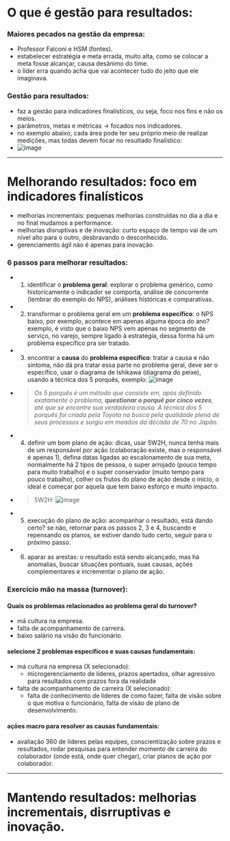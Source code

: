 
# O que é gestão para resultados:

### Maiores pecados na gestão da empresa:
- Professor Falconi e HSM (fontes).
- estabelecer estratégia e meta errada, muito alta, como se colocar a meta fosse alcançar, causa desânimo do time.
- o líder erra quando acha que vai acontecer tudo do jeito que ele imaginava.


### Gestão para resultados:
- faz a gestão para indicadores finalísticos, ou seja, foco nos fins e não os meios.
- parâmetros, metas e métricas -> focados nos indicadores.
- no exemplo abaixo, cada área pode ter seu próprio meio de realizar medições, mas todas devem focar no resultado finalístico:
- ![image](https://user-images.githubusercontent.com/24459642/226085299-cff20ef3-3d7e-4401-8e4f-a0aab12fb085.png)

----------------
# Melhorando resultados: foco em indicadores finalísticos
- melhorias incrementais: pequenas melhorias construídas no dia a dia e no final mudamos a performance.
- melhorias disruptivas e de inovação: curto espaço de tempo vai de um nível alto para o outro, desbravando o desconhecido.
- gerenciamento ágil não é apenas para inovação.

### 6 passos para melhorar resultados:
- 1. identificar o **problema geral**: explorar o problema genérico, como historicamente o indicador se comporta, análise de concorrente (lembrar do exemplo do NPS), análises históricas e comparativas.
- 2. transformar o problema geral em um **problema específico**: o NPS baixo, por exemplo, acontece em apenas alguma época do ano? exemplo, é visto que o baixo NPS vem apenas no segmento de serviço, no varejo, sempre ligado à estratégia, dessa forma há um problema específico pra ser tratado.
- 3. encontrar a **causa** do **problema específico**: tratar a causa e não sintoma, não dá pra tratar essa parte no problema geral, deve ser o específico, usar o diagrama de Ishikawa (diagrama do peixe), usando a técnica dos 5 porquês, exemplo: ![image](https://user-images.githubusercontent.com/24459642/226085543-99329a6a-6b0a-49e4-b988-62120f742ef8.png)
- > _Os 5 porquês é um método que consiste em, após definido exatamente o problema, **questionar o porquê por cinco vezes**, até que se encontre sua verdadeira causa. A técnica dos 5 porquês foi criada pela Toyota na busca pela qualidade plena de seus processos e surgiu em meados da década de 70 no Japão._
- 4. definir um bom plano de ação: dicas, usar 5W2H, nunca tenha mais de um responsável por ação (colaboração existe, mas o responsável é apenas 1), defina datas ligadas ao escalonamento de sua meta, normalmente há 2 tipos de pessoa, o super arrojado (pouco tempo para muito trabalho) e o super conservador (muito tempo para pouco trabalho), colher os frutos do plano de ação desde o início, o ideal é começar por aquela que tem baixo esforço e muito impacto.
- > 5W2H: ![image](https://user-images.githubusercontent.com/24459642/226085857-5dac07e9-2687-4034-928d-e63120025f64.png)
- 5. execução do plano de ação: acompanhar o resultado, está dando certo? se não, retornar para os passos 2, 3 e 4, buscando e repensando os planos, se estiver dando tudo certo, seguir para o próximo passo.
- 6. aparar as arestas: o resultado está sendo alcançado, mas há anomalias, buscar situações pontuais, suas causas, ações complementares e incrementar o plano de ação.

### Exercício mão na massa (turnover):

#### Quais os problemas relacionados ao problema geral do turnover?
- má cultura na empresa.
- falta de acompanhamento de carreira.
- baixo salário na visão do funcionário.

#### selecione 2 problemas específicos e suas causas fundamentais:
- má cultura na empresa (X selecionado):
  - microgerenciamento de líderes, prazos apertados, olhar agressivo para resultados com prazos fora da realidade
- falta de acompanhamento de carreira (X selecionado):
  - falta de conhecimento de líderes de como fazer, falta de visão sobre o que motiva o funcionário, falta de visão de plano de desenvolvimento.

#### ações macro para resolver as causas fundamentais:
- avaliação 360 de líderes pelas equipes, conscientização sobre prazos e resultados, rodar pesquisas para entender momento de carreira do colaborador (onde está, onde quer chegar), criar planos de ação por colaborador.

-----------------
# Mantendo resultados: melhorias incrementais, disrruptivas e inovação.
